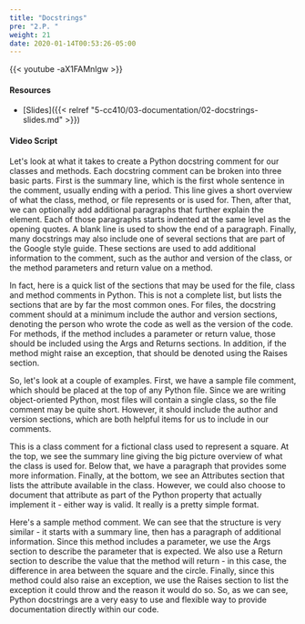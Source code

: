 ```yaml
---
title: "Docstrings"
pre: "2.P. "
weight: 21
date: 2020-01-14T00:53:26-05:00
---
```


{{< youtube -aX1FAMnlgw >}}

#### Resources

* [Slides]({{< relref "5-cc410/03-documentation/02-docstrings-slides.md" >}})

#### Video Script

Let's look at what it takes to create a Python docstring comment for our classes and methods. Each docstring comment can be broken into three basic parts. First is the summary line, which is the first whole sentence in the comment, usually ending with a period. This line gives a short overview of what the class, method, or file represents or is used for. Then, after that, we can optionally add additional paragraphs that further explain the element. Each of those paragraphs starts indented at the same level as the opening quotes. A blank line is used to show the end of a paragraph. Finally, many docstrings may also include one of several sections that are part of the Google style guide. These sections are used to add additional information to the comment, such as the author and version of the class, or the method parameters and return value on a method.

In fact, here is a quick list of the sections that may be used for the file, class and method comments in Python. This is not a complete list, but lists the sections that are by far the most common ones. For files, the docstring comment should at a minimum include the author and version sections, denoting the person who wrote the code as well as the version of the code. For methods, if the method includes a parameter or return value, those should be included using the Args and Returns sections. In addition, if the method might raise an exception, that should be denoted using the Raises section. 

So, let's look at a couple of examples. First, we have a sample file comment, which should be placed at the top of any Python file. Since we are writing object-oriented Python, most files will contain a single class, so the file comment may be quite short. However, it should include the author and version sections, which are both helpful items for us to include in our comments.

This is a class comment for a fictional class used to represent a square. At the top, we see the summary line giving the big picture overview of what the class is used for. Below that, we have a paragraph that provides some more information. Finally, at the bottom, we see an Attributes section that lists the attribute available in the class. However, we could also choose to document that attribute as part of the Python property that actually implement it - either way is valid. It really is a pretty simple format.

Here's a sample method comment. We can see that the structure is very similar - it starts with a summary line, then has a paragraph of additional information. Since this method includes a parameter, we use the Args section to describe the parameter that is expected. We also use a Return section to describe the value that the method will return - in this case, the difference in area between the square and the circle. Finally, since this method could also raise an exception, we use the Raises section to list the exception it could throw and the reason it would do so. So, as we can see, Python docstrings are a very easy to use and flexible way to provide documentation directly within our code. 